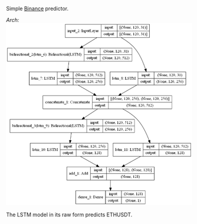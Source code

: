 Simple [Binance](https://binance-docs.github.io/apidocs/spot/en/) predictor.

_Arch:_
![LSTM](https://raw.githubusercontent.com/pschdl1c/binance_LSTM/main/model.png)

The LSTM model in its raw form predicts ETHUSDT.